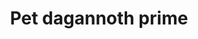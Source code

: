 ---
layout: item
title: Pet dagannoth prime
item-id: 12644
datatable: true
id: 12644
name: "Pet dagannoth prime"
members: true
lowalch: 0
highalch: 0
examine: "Has the same temper as its father."
monsters:
  - id: 2266
    name: "Dagannoth Prime"
    members: true
    combat_level: 303
    wiki_url: "https://oldschool.runescape.wiki/w/Dagannoth_Prime"
    drops:
      - quantity: "1"
        rarity: 0.0002
    image: "https://oldschool.runescape.wiki/images/8/8b/Dagannoth_Prime.png?945b1"
---